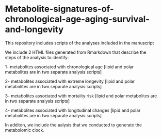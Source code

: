 # Metabolite-signatures-of-chronological-age-aging-survival-and-longevity
This repository includes scripts of the analyses included in the manuscript

We include 2 HTML files generated from Rmarkdown that describe the steps of the analysis to identify:

1- metabolites associated with chronological age [lipid and polar metabolites are in two separate analysis scripts]

2- metabolites associated with extreme longevity [lipid and polar metabolites are in two separate analysis scripts]

3- metabolites associated with mortality risk [lipid and polar metabolites are in two separate analysis scripts]

4- metabolites associated with longitudinal changes  [lipid and polar metabolites are in two separate analysis scripts]


In additon, we include the aalysis that we conducted to generate the metabolomic clock.
